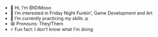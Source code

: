 - 👋 Hi, I’m @IDiMooo
- 👀 I’m interested in Friday Night Funkin', Game Development and Art
- 🌱 I’m currently practicing my skills :p
- 😄 Pronouns: They/Them
- ⚡ Fun fact: I don't know what I'm doing

<!---
IDiMooo/IDiMooo is a ✨ special ✨ repository because its `README.md` (this file) appears on your GitHub profile.
You can click the Preview link to take a look at your changes.
--->
